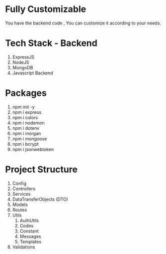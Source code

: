 # Fully Customizable
You have the backend code , You can customize it according to your needs.

# Tech Stack - Backend
1) ExpressJS
2) NodeJS
3) MongoDB
4) Javascript Backend

# Packages
1) npm init -y
2) npm i express
3) npm i colors
4) npm i nodemon
5) npm i dotenv
6) npm i morgan
7) npm i mongoose
8) npm i bcrypt
9) npm i jsonwebtoken

# Project Structure

1) Config
2) Controllers
3) Services
4) DataTransferObjects (DTO)
5) Models
6) Routes
7) Utils
    1) AuthUtils
    2) Codes
    3) Constant
    4) Messages
    5) Templates
9) Validations

